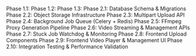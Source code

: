 Phase 1.1:
Phase 1.2:
Phase 1.3:
Phase 2.1: Database Schema & Migrations
Phase 2.2: Object Storage Infrastructure
Phase 2.3: Multipart Upload API
Phase 2.4: Background Job Queue (Celery + Redis)
Phase 2.5: FFmpeg Proxy Generation Pipeline
Phase 2.6: Video Streaming & Management APIs
Phase 2.7: Stuck Job Watchdog & Monitoring
Phase 2.8: Frontend Upload Components
Phase 2.9: Frontend Video Player & Management UI
Phase 2.10: Integration Testing & Performance Validation